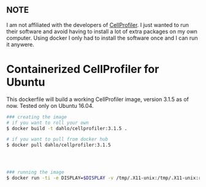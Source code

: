 ## NOTE
I am not affiliated with the developers of [CellProfiler](http://cellprofiler.org/). I just wanted to run their software and avoid having to install a lot of extra packages on my own computer. Using docker I only had to install the software once and I can run it anywere.

# Containerized CellProfiler for Ubuntu

This dockerfile will build a working CellProfiler image, version 3.1.5 as of now. Tested only on Ubuntu 16.04.

```bash
### creating the image
# if you want to roll your own
$ docker build -t dahlo/cellprofiler:3.1.5 .

# if you want to pull from docker hub
$ docker pull dahlo/cellprofiler:3.1.5




### running the image
$ docker run -ti -e DISPLAY=$DISPLAY -v /tmp/.X11-unix:/tmp/.X11-unix:ro -v /host_path/to/imgs/:/mnt/img:ro -v cellprofiler:/mnt/data dahlo/cellprofiler:3.1.5 
```



